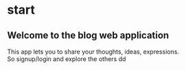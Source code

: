 # start

## Welcome to the blog web application

This app lets you to share your thoughts, ideas, expressions.  
So signup/login and explore the others
dd
